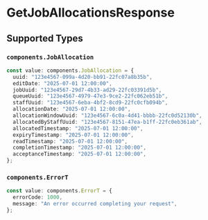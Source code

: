 # GetJobAllocationsResponse


## Supported Types

### `components.JobAllocation`

```typescript
const value: components.JobAllocation = {
  uuid: "123e4567-099a-4d20-bb91-22fc07a8b35b",
  editDate: "2025-07-01 12:00:00",
  jobUuid: "123e4567-29d7-4b33-ad29-22fc03391d5b",
  queueUuid: "123e4567-4979-47e3-9ce2-22fc062eb51b",
  staffUuid: "123e4567-6eba-4bf2-8cd9-22fc0cfb094b",
  allocationDate: "2025-07-01 12:00:00",
  allocationWindowUuid: "123e4567-6c0a-4d41-bbbb-22fc0d52130b",
  allocatedByStaffUuid: "123e4567-8151-47ea-b1ff-22fc0eb361ab",
  allocatedTimestamp: "2025-07-01 12:00:00",
  expiryTimestamp: "2025-07-01 12:00:00",
  readTimestamp: "2025-07-01 12:00:00",
  completionTimestamp: "2025-07-01 12:00:00",
  acceptanceTimestamp: "2025-07-01 12:00:00",
};
```

### `components.ErrorT`

```typescript
const value: components.ErrorT = {
  errorCode: 1000,
  message: "An error occurred completing your request",
};
```

